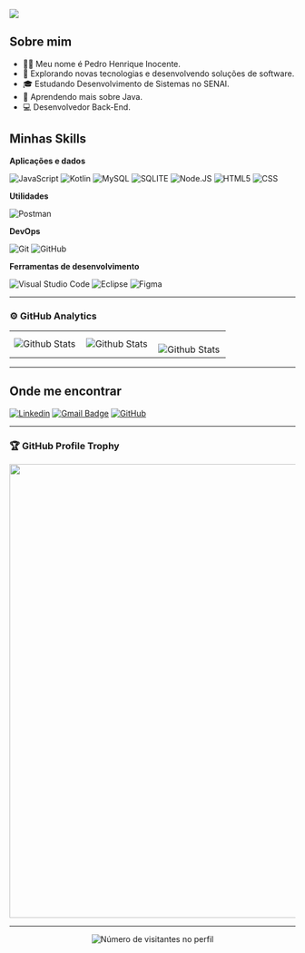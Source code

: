 ![](https://komarev.com/ghpvc/?username=1nocente&color=006bed)

## Sobre mim

- 👩‍💻 Meu nome é Pedro Henrique Inocente.
- 🤔 Explorando novas tecnologias e desenvolvendo soluções de software.
- 🎓 Estudando Desenvolvimento de Sistemas no SENAI.
- 🌱 Aprendendo mais sobre Java.
- 💻 Desenvolvedor Back-End.

## Minhas Skills

**Aplicações e dados**

![JavaScript](https://img.shields.io/badge/-JavaScript-333333?style=flat&logo=javascript)
![Kotlin](https://img.shields.io/badge/Kotlin-0095D5?&style=for-the-flat&logo=kotlin)
![MySQL](https://img.shields.io/badge/-MySQL-333333?style=flat&logo=mysql)
![SQLITE](https://img.shields.io/badge/SQLite-07405E?style=for-the-flat&logo=sqlite)
![Node.JS](https://img.shields.io/badge/Node.js-43853D?style=for-the-flat&logo=node.js)
![HTML5](https://img.shields.io/badge/-HTML5-333333?style=flat&logo=HTML5)
![CSS](https://img.shields.io/badge/-CSS-333333?style=flat&logo=CSS3&logoColor=1572B6)

**Utilidades**

![Postman](https://img.shields.io/badge/-Postman-333333?style=flat&logo=postman)

**DevOps**

![Git](https://img.shields.io/badge/-Git-333333?style=flat&logo=git)
![GitHub](https://img.shields.io/badge/-GitHub-333333?style=flat&logo=github)

**Ferramentas de desenvolvimento**

![Visual Studio Code](https://img.shields.io/badge/-Visual%20Studio%20Code-333333?style=flat&logo=visual-studio-code&logoColor=007ACC)
![Eclipse](https://img.shields.io/badge/-Eclipse-333333?style=flat&logo=eclipse-ide&logoColor=2C2255)
![Figma](https://img.shields.io/badge/-Figma-333333?style=flat&logo=figma&logoColor=007ACC)

---

### ⚙️ GitHub Analytics
<table>
  <tr>
    <td>
      <img
        align="left"
        src="https://github-readme-stats.vercel.app/api?username=1nocente&theme=dark&hide_border=false&include_all_commits=true"
        alt="Github Stats"
      />
    </td>
    <td>
      <img
        align="left"
        src="https://github-readme-stats.vercel.app/api/top-langs/?username=1nocente&theme=dark&hide_border=false&include_all_commits=true&count_private=true&layout=compact"
        alt="Github Stats"
      />
    </td>
    <td>
      <br />
      <img
        align="left"
        src="https://github-readme-streak-stats.herokuapp.com/?user=1nocente&theme=dark&hide_border=false"
        alt="Github Stats"
      />
    </td>
  </tr>
</table>

---

## Onde me encontrar

[![Linkedin](https://img.shields.io/badge/-username-blue?style=flat-square&logo=Linkedin&logoColor=white&link=LINK-DO-SEU-LINKEDIN)](LINK-DO-SEU-LINKEDIN)
[![Gmail Badge](https://img.shields.io/badge/-seuemail@email.com-006bed?style=flat-square&logo=Gmail&logoColor=white&link=mailto:SEU-EMAIL)](mailto:SEU-EMAIL)
[![GitHub](https://img.shields.io/github/followers/iuricode?label=follow&style=social)](LINK-DO-SEU-GITHUB)

--- 

### 🏆 GitHub Profile Trophy

<p align="center">
  <a
    href="https://github.com/ryo-ma/github-profile-trophy"
    title="repositório de troféus"
  >
    <img
      width="800"
      src="https://github-profile-trophy.vercel.app/?username=1nocente&column=8&theme=darkhub&no-frame=true&no-bg=true"
    />
  </a>
</p>

---

<p align="center">
  <img
    src="https://profile-counter.glitch.me/1nocente/count.svg"
    alt="Número de visitantes no perfil"
  />
</p>
